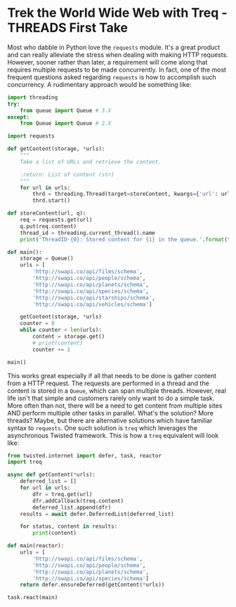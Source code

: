 # Trek the World Wide Web with Treq - THREADS First Take

Most who dabble in Python love the ``requests`` module. It's a great product and can really alleviate the stress when dealing with making HTTP requests. However, sooner rather than later, a requirement will come along that requires multiple requests to be made concurrently. In fact, one of the most frequent questions asked regarding ``requests`` is how to accomplish such concurrency. A rudimentary approach would be something like:


``` python
import threading
try:
    from queue import Queue # 3.X
except:
    from Queue import Queue # 2.X

import requests

def getContent(storage, *urls):
    """
    Take a list of URLs and retrieve the content.

    :return: List of content (str)
    """
    for url in urls:
        thrd = threading.Thread(target=storeContent, kwargs={'url': url, 'q': storage})
        thrd.start()

def storeContent(url, q):
    req = requests.get(url)
    q.put(req.content)
    thread_id = threading.current_thread().name
    print('ThreadID-{0}: Stored content for {1} in the queue.'.format(thread_id, url))

def main():
    storage = Queue()
    urls = [
        'http://swapi.co/api/films/schema',
        'http://swapi.co/api/people/schema',
        'http://swapi.co/api/planets/schema',
        'http://swapi.co/api/species/schema',
        'http://swapi.co/api/starships/schema',
        'http://swapi.co/api/vehicles/schema']

    getContent(storage, *urls)
    counter = 0
    while counter < len(urls):
        content = storage.get()
        # print(content)
        counter += 1

main()
```


This works great especially if all that needs to be done is gather content from a HTTP request. The requests are performed in a thread and the content is stored in a ``Queue``, which can span multiple threads. However, real life isn't that simple and customers rarely only want to do a simple task. More often than not, there will be a need to get content from multiple sites AND perform multiple other tasks in parallel. What's the solution? More threads? Maybe, but there are alternative solutions which have familiar syntax to ``requests``. One such solution is ``treq`` which leverages the asynchronous Twisted framework. This is how a ``treq`` equivalent will look like:


``` python
from twisted.internet import defer, task, reactor
import treq

async def getContent(*urls):
    deferred_list = []
    for url in urls:
        dfr = treq.get(url)
        dfr.addCallback(treq.content)
        deferred_list.append(dfr)
    results = await defer.DeferredList(deferred_list)

    for status, content in results:
        print(content)

def main(reactor):
    urls = [
        'http://swapi.co/api/films/schema',
        'http://swapi.co/api/people/schema',
        'http://swapi.co/api/planets/schema',
        'http://swapi.co/api/species/schema']
    return defer.ensureDeferred(getContent(*urls))

task.react(main)
```


